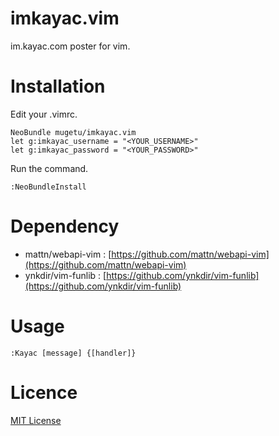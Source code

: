**imkayac.vim**
======================
im.kayac.com poster for vim.

Installation
============

Edit your .vimrc.

    NeoBundle mugetu/imkayac.vim
    let g:imkayac_username = "<YOUR_USERNAME>"
    let g:imkayac_password = "<YOUR_PASSWORD>"

Run the command.

    :NeoBundleInstall

Dependency
============

* mattn/webapi-vim  : [https://github.com/mattn/webapi-vim](https://github.com/mattn/webapi-vim)
* ynkdir/vim-funlib : [https://github.com/ynkdir/vim-funlib](https://github.com/ynkdir/vim-funlib)

Usage
============

    :Kayac [message] {[handler]}

Licence
============

[MIT License](http://opensource.org/licenses/MIT)
